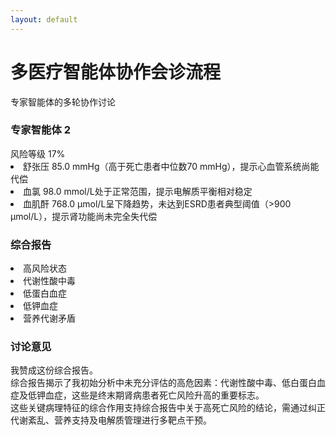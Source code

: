 ```yaml
---
layout: default
---
```


<div class="text-center -mt-5">
    <h1 class="text-3xl font-bold text-indigo-800 mb-2">多医疗智能体协作会诊流程</h1>
    <p class="text-gray-600">专家智能体的多轮协作讨论</p>
</div>

<div class="grid grid-cols-3 gap-8 max-w-4xl mx-auto">
  <div class="relative bg-green-50 rounded-2xl p-3 shadow-lg hover:shadow-xl transition-all duration-300">
    <div class="absolute -top-6 left-1/2 -translate-x-1/2">
      <carbon:ai class="text-4xl text-emerald-600 bg-white rounded-full p-2 shadow-md" />
    </div>
    <h3 class="text-xl font-bold text-green-800 mb-4 mt-2">专家智能体 2</h3>
    <div class="space-y-2 text-sm leading-relaxed">
    <div class="flex justify-between mb-2">
      <span><carbon:warning class="flex-shrink-0 text-green-500 mr-2" /> 风险等级</span>
      <span>17%</span>
    </div>
    <div class="h-2 bg-gray-200 rounded-full overflow-hidden">
      <div class="w-1/6 h-full bg-green-500 animate-progress"></div>
    </div>
    <div class="bg-white rounded-lg">
        <li>舒张压 85.0 mmHg（高于死亡患者中位数70 mmHg），提示心血管系统尚能代偿</li>
        <li>血氯 98.0 mmol/L处于正常范围，提示电解质平衡相对稳定</li>
        <li>血肌酐 768.0 μmol/L呈下降趋势，未达到ESRD患者典型阈值（>900 μmol/L），提示肾功能尚未完全失代偿</li> 
    </div>
    </div>
  </div>

  <div class="relative top-1/2 left-1/2 -translate-x-1/2 -translate-y-1/2 w-64">
    <div class="bg-yellow-50 rounded-lg p-3 border border-yellow-200">
      <h3 class="font-bold text-yellow-800 text-center text-sm mb-2">综合报告</h3>
      <div class="text-xs text-gray-600 leading-tight">
        <li>高风险状态</li>
        <li>代谢性酸中毒</li>
        <li>低蛋白血症</li>
        <li>低钾血症</li>
        <li>营养代谢矛盾</li>
      </div>
    </div>
    <div>
      <Arrow x1="0" y1="200" x2="280" y2="200" />
    </div>
  </div>

  <div class="relative">
    <div class="relative bg-green-50 rounded-2xl p-3 shadow-lg hover:shadow-xl transition-all duration-300">
      <div class="absolute -top-6 left-1/2 -translate-x-1/2">
        <carbon:ai class="text-4xl text-green-600 bg-white rounded-full p-2 shadow-md" />
      </div>
      <h3 class="text-xl font-bold text-green-800 mb-4 mt-2">讨论意见</h3>
      <div class="space-y-2 text-sm leading-relaxed">
        <div class="bg-white rounded-lg">
          我赞成这份综合报告。<br>
          综合报告揭示了我初始分析中未充分评估的高危因素：代谢性酸中毒、低白蛋白血症及低钾血症，这些是终末期肾病患者死亡风险升高的重要标志。
          <br>
          这些关键病理特征的综合作用支持综合报告中关于高死亡风险的结论，需通过纠正代谢紊乱、营养支持及电解质管理进行多靶点干预。
        </div>
      </div>
    </div>
  </div>
</div>